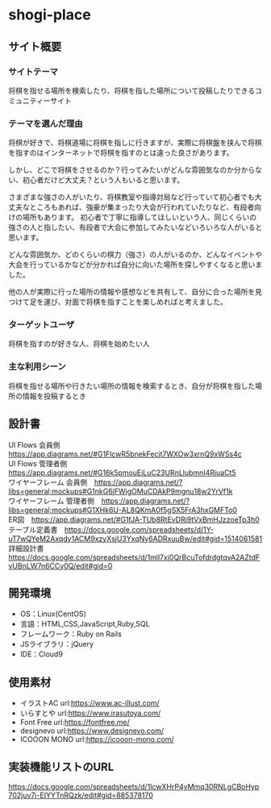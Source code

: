 # shogi-place

## サイト概要
### サイトテーマ
将棋を指せる場所を検索したり、将棋を指した場所について投稿したりできるコミュニティーサイト

### テーマを選んだ理由
将棋が好きで、将棋道場に将棋を指しに行きますが、実際に将棋盤を挟んで将棋を指すのはインターネットで将棋を指すのとは違った良さがあります。

しかし、どこで将棋をさせるのか？行ってみたいがどんな雰囲気なのか分からない、初心者だけど大丈夫？という人もいると思います。

さまざまな強さの人がいたり、将棋教室や指導対局など行っていて初心者でも大丈夫なところもあれば、強豪が集まったり大会が行われていたりなど、有段者向けの場所もあります。
初心者で丁寧に指導してほしいという人、同じくらいの強さの人と指したい、有段者で大会に参加してみたいなどいろいろな人がいると思います。

どんな雰囲気か、どのくらいの棋力（強さ）の人がいるのか、どんなイベントや大会を行っているかなどが分かれば自分に向いた場所を探しやすくなると思いました。

他の人が実際に行った場所の情報や感想などを共有して、自分に合った場所を見つけて足を運び、対面で将棋を指すことを楽しめればと考えました。

### ターゲットユーザ
将棋を指すのが好きな人、将棋を始めたい人

### 主な利用シーン
将棋を指せる場所や行きたい場所の情報を検索するとき、自分が将棋を指した場所の情報を投稿するとき

## 設計書
Ul Flows 会員側　https://app.diagrams.net/#G1FlcwR5bnekFecjt7WXOw3xrnQ9xWSs4c  
Ul Flows 管理者側　https://app.diagrams.net/#G16k5pmouEiLuC23URnLlubmnI4RjuaCt5  
ワイヤーフレーム 会員側　https://app.diagrams.net/?libs=general;mockups#G1nkG6jFWigOMuCDAkP9mgnu18w2YrVf1k  
ワイヤーフレーム 管理者側　https://app.diagrams.net/?libs=general;mockups#G1XHk6U-AL8QKmA0f5gSX5FrA3hxGMFTo0  
ER図　https://app.diagrams.net/#G1fJA-TUb8RtEvDRj9tVxBmHJzzoeTp3h0  
テーブル定義書　https://docs.google.com/spreadsheets/d/1Y-uT7wQYeM2Axqdy1ACM9xzyXsjU3YxqNy6ADRxuuBw/edit#gid=1514061581  
詳細設計書　https://docs.google.com/spreadsheets/d/1mll7xj0QrBcuTofdrdgtqvA2AZtdFvUBnLW7n6CCy0Q/edit#gid=0  
## 開発環境
- OS：Linux(CentOS)
- 言語：HTML,CSS,JavaScript,Ruby,SQL
- フレームワーク：Ruby on Rails
- JSライブラリ：jQuery
- IDE：Cloud9

## 使用素材
- イラストAC    url:https://www.ac-illust.com/
- いらすとや    url:https://www.irasutoya.com/
- Font Free     url:https://fontfree.me/
- designevo     url:https://www.designevo.com/
- ICOOON MONO   url:https://icooon-mono.com/
## 実装機能リストのURL
https://docs.google.com/spreadsheets/d/1IcwXHrP4yMmq30RNLgCBoHyp702juv7i-EIYYTnRQzk/edit#gid=885378170